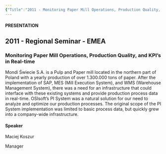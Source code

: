 ```yaml
---
{"Title":"2011 - Monitoring Paper Mill Operations, Production Quality, and KPI’s in Real-time","Year":2011,"Industry":"Pulp & Paper","URL":"https://resources.osisoft.com/presentations/monitoring-paper-mill-operations--production-quality--and-kpi-s-in-real-time/","PDF":"https://cdn.osisoft.com/corp/en/media/presentations/2011/RegionalSeminars/PDF/RS2011_EMEA_BRS_Mondi_MKoszur.pdf","Company":"Mondi Świecie","Keywords":null,"dg-publish":true,"permalink":"/aveva/customer-stories/2011/2011-mondi-swiecie-monitoring-paper-mill-operations-production-quality-and-kpi-s-in-real-time/","dgPassFrontmatter":true}
---
```



#### PRESENTATION

## 2011 - Regional Seminar - EMEA

### Monitoring Paper Mill Operations, Production Quality, and KPI’s in Real-time

Mondi Świecie S.A. is a Pulp and Paper mill located in the northern part of Poland with a yearly production of over 1.300.000 tons of paper. After the implementation of SAP, MES (Mill Execution System), and WMS (Warehouse Management System), there was a need for an infrastructure that could interface with these existing systems and provide production process data in real-time. OSIsoft’s PI System was a natural solution for our need to analyze and optimize our production processes. The original scope of the PI System implementation was limited to basic process data, but quickly grew into a company-wide infrastructure.

#### Speaker

Maciej Koszur

Manager